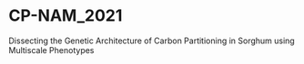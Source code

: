 # CP-NAM_2021
Dissecting the Genetic Architecture of Carbon Partitioning in Sorghum using Multiscale Phenotypes
